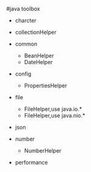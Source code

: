 #java toolbox
* charcter
* collectionHelper
* common
	- BeanHelper
	- DateHelper
* config
	- PropertiesHelper
* file
	- FileHelper,use java.io.*
	- FileHelper,use java.nio.*

* json

* number
	- NumberHelper

* performance
